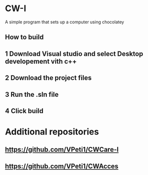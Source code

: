 # CW-I
A simple program that sets up a computer using chocolatey

## How to build
## 1 Download Visual studio and select  Desktop developement vith c++ 
## 2 Download the project files 
## 3 Run the .sln file 
## 4 Click build 

# Additional repositories
## https://github.com/VPeti1/CWCare-I
## https://github.com/VPeti1/CWAcces 
